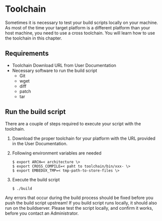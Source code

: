 # Toolchain

Sometimes it is necessary to test your build scripts locally on your machine. As
most of the time your target platform is a different platform than your host
machine, you need to use a cross toolchain. You will learn how to use the
toolchain in this chapter.


## Requirements
* Toolchain Download URL from User Documentation
* Necessary software to run the build script
    * Git
    * wget
    * diff
    * patch
    * tar

## Run the build script

There are a couple of steps required to execute your script with the toolchain.

1. Download the proper toolchain for your platform with the URL provided in the
   User Documentation.

1. Following environment variables are needed

      ```
      $ export ARCH=< architecture \>
      $ export CROSS_COMPILE=< paht to toolchain/bin/xxx- \>
      $ export EMBEDUX_TMP=< tmp-path-to-store-files \>
      ```

1. Execute the build script

      ```
      $ ./build
      ```

Any errors that occur during the build process should be fixed before you push
the build script upstream! If you build script runs locally, it should also run
on the buildserver. Please test the script locally, and confirm it works, before
you contact an Administrator.


